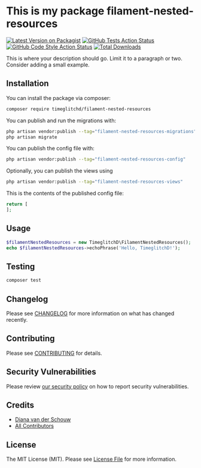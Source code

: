 # This is my package filament-nested-resources

[![Latest Version on Packagist](https://img.shields.io/packagist/v/timeglitchd/filament-nested-resources.svg?style=flat-square)](https://packagist.org/packages/timeglitchd/filament-nested-resources)
[![GitHub Tests Action Status](https://img.shields.io/github/actions/workflow/status/timeglitchd/filament-nested-resources/run-tests.yml?branch=main&label=tests&style=flat-square)](https://github.com/timeglitchd/filament-nested-resources/actions?query=workflow%3Arun-tests+branch%3Amain)
[![GitHub Code Style Action Status](https://img.shields.io/github/actions/workflow/status/timeglitchd/filament-nested-resources/fix-php-code-styling.yml?branch=main&label=code%20style&style=flat-square)](https://github.com/timeglitchd/filament-nested-resources/actions?query=workflow%3A"Fix+PHP+code+style+issues"+branch%3Amain)
[![Total Downloads](https://img.shields.io/packagist/dt/timeglitchd/filament-nested-resources.svg?style=flat-square)](https://packagist.org/packages/timeglitchd/filament-nested-resources)



This is where your description should go. Limit it to a paragraph or two. Consider adding a small example.

## Installation

You can install the package via composer:

```bash
composer require timeglitchd/filament-nested-resources
```

You can publish and run the migrations with:

```bash
php artisan vendor:publish --tag="filament-nested-resources-migrations"
php artisan migrate
```

You can publish the config file with:

```bash
php artisan vendor:publish --tag="filament-nested-resources-config"
```

Optionally, you can publish the views using

```bash
php artisan vendor:publish --tag="filament-nested-resources-views"
```

This is the contents of the published config file:

```php
return [
];
```

## Usage

```php
$filamentNestedResources = new TimeglitchD\FilamentNestedResources();
echo $filamentNestedResources->echoPhrase('Hello, TimeglitchD!');
```

## Testing

```bash
composer test
```

## Changelog

Please see [CHANGELOG](CHANGELOG.md) for more information on what has changed recently.

## Contributing

Please see [CONTRIBUTING](.github/CONTRIBUTING.md) for details.

## Security Vulnerabilities

Please review [our security policy](../../security/policy) on how to report security vulnerabilities.

## Credits

- [Diana van der Schouw](https://github.com/TimeglitchD)
- [All Contributors](../../contributors)

## License

The MIT License (MIT). Please see [License File](LICENSE.md) for more information.
